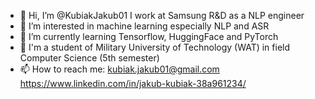 - 👋 Hi, I’m @KubiakJakub01 I work at Samsung R&D as a NLP engineer
- 👀 I’m interested in machine learning especially NLP and ASR
- 🌱 I’m currently learning Tensorflow, HuggingFace and PyTorch 
- 💞️ I'm a student of Military University of Technology (WAT) in field Computer Science (5th semester) 
- 📫 How to reach me: 
kubiak.jakub01@gmail.com
https://www.linkedin.com/in/jakub-kubiak-38a961234/

<!---
KubiakJakub01/KubiakJakub01 is a ✨ special ✨ repository because its `README.md` (this file) appears on your GitHub profile.
You can click the Preview link to take a look at your changes.
--->
